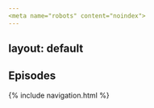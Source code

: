 ```yaml
---
<meta name="robots" content="noindex">
---
```

layout: default
---
<h2>Episodes</h2>
{% include navigation.html %}

